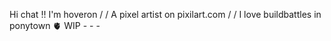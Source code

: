 Hi chat !! I'm hoveron / / A pixel artist on pixilart.com / / I love buildbattles in ponytown 🫀
WIP - - -
